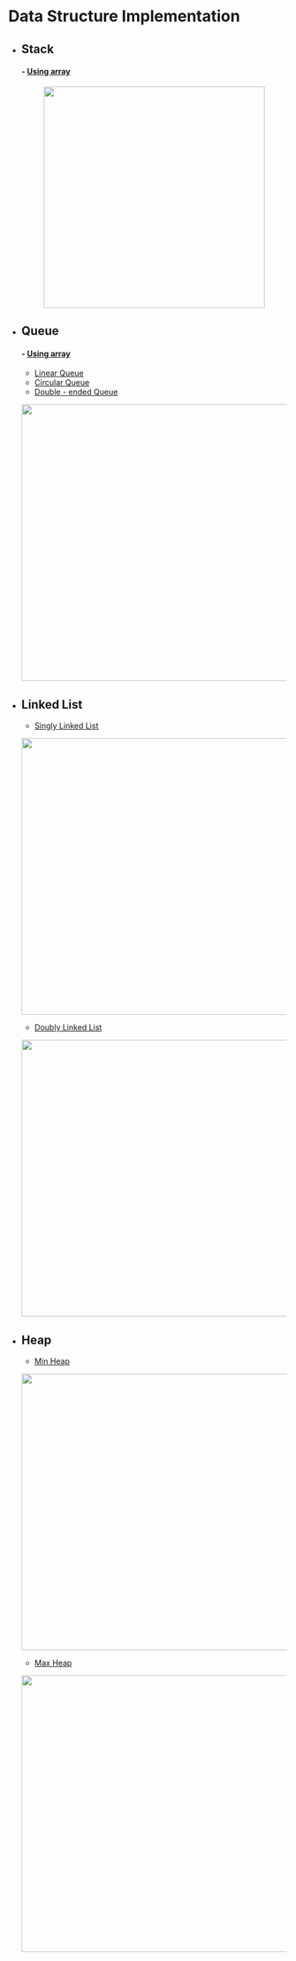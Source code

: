 # Data Structure Implementation

- ## Stack
    #### - [Using array](https://github.com/aayushsoni4/Data-Structure-Implementation/blob/main/Stack/Stack_using_array.cpp)
    <p align="center">
      <img src="https://fullyunderstood.com/wp-content/uploads/2020/02/stack.gif" width="400">
    </p>

- ## Queue
    #### - [Using array](https://github.com/aayushsoni4/Data-Structure-Implementation/blob/main/Queue/Queue_using_array.cpp)
    - [Linear Queue](https://github.com/aayushsoni4/Data-Structure-Implementation/blob/main/Queue/Queue_using_array.cpp)
    - [Circular Queue](https://github.com/aayushsoni4/Data-Structure-Implementation/blob/main/Queue/CircularQueue_using_array.cpp)
    - [Double - ended Queue](https://github.com/aayushsoni4/Data-Structure-Implementation/blob/main/Queue/Deque_using_array.cpp)
    <p align="center">
      <img src="https://images.ctfassets.net/n9ktizb80e1a/6FJgRmnaa4aPhL7vn8TGd4/9bd02c6c3d5337d42a7f933b5740006f/queue.gif" width="500">
    </p>

- ## Linked List
    - [Singly Linked List](https://github.com/aayushsoni4/Data-Structure-Implementation/blob/main/Linked%20List/Singly_LinkedList.cpp)
    <p align="center">
      <img src="https://www.codesdope.com/staticroot/images/ds/link18.gif" width="500">
    </p>
    
    - [Doubly Linked List](https://github.com/aayushsoni4/Data-Structure-Implementation/blob/main/Linked%20List/Doubly_LinkedList.cpp)
    <p align="center">
      <img src="https://cdn.procoding.org/datastructures/linkedlist/doubly-linked-list/doubly-linked-list-traverse.gif" width="500">
    </p>

- ## Heap
    - [Min Heap](https://github.com/aayushsoni4/Data-Structure-Implementation/blob/main/Heap/MinHeap.cpp)
    <p align="center">
      <img src="https://2.bp.blogspot.com/-loJikRb35Ic/WtVRjldbrzI/AAAAAAAAEx8/NtvSQKrKY2s7Cr1ZWAMaoeObUzIOu8qowCLcBGAs/s1600/binary_heap_extraction.gif" width="500">
    </p>

    - [Max Heap](https://github.com/aayushsoni4/Data-Structure-Implementation/blob/main/Heap/MaxHeap.cpp)
    <p align="center">
      <img src="https://www.tutorialspoint.com/data_structures_algorithms/images/max_heap_deletion_animation.gif" width="500">
    </p>